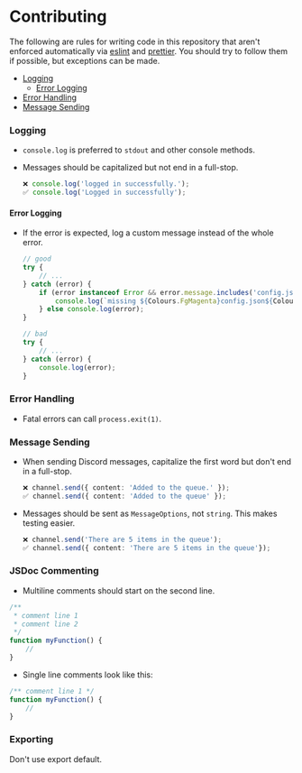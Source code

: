 # Contributing

The following are rules for writing code in this repository that aren't enforced automatically via [eslint](./.eslintrc.js) and [prettier](./.prettierrc.json). You should try to follow them if possible, but exceptions can be made.

-   [Logging](#logging)
    -   [Error Logging](#error-logging)
-   [Error Handling](#error-handling)
-   [Message Sending](#message-sending)

### Logging

-   `console.log` is preferred to `stdout` and other console methods.
-   Messages should be capitalized but not end in a full-stop.

    ```ts
    ❌ console.log('logged in successfully.');
    ✅ console.log('Logged in successfully');
    ```

#### Error Logging

-   If the error is expected, log a custom message instead of the whole error.

    ```ts
    // good
    try {
        // ...
    } catch (error) {
        if (error instanceof Error && error.message.includes('config.json')) {
            console.log(`missing ${Colours.FgMagenta}config.json${Colours.Reset} file in root directory`);
        } else console.log(error);
    }

    // bad
    try {
        // ...
    } catch (error) {
        console.log(error);
    }
    ```

### Error Handling

-   Fatal errors can call `process.exit(1)`.

### Message Sending

-   When sending Discord messages, capitalize the first word but don't end in a full-stop.
    ```ts
    ❌ channel.send({ content: 'Added to the queue.' });
    ✅ channel.send({ content: 'Added to the queue' });
    ```
-   Messages should be sent as `MessageOptions`, not `string`. This makes testing easier.

    ```ts
    ❌ channel.send('There are 5 items in the queue');
    ✅ channel.send({ content: 'There are 5 items in the queue'});
    ```

### JSDoc Commenting

-   Multiline comments should start on the second line.

```ts
/**
 * comment line 1
 * comment line 2
 */
function myFunction() {
    //
}
```

-   Single line comments look like this:

```ts
/** comment line 1 */
function myFunction() {
    //
}
```

### Exporting

Don't use export default.
